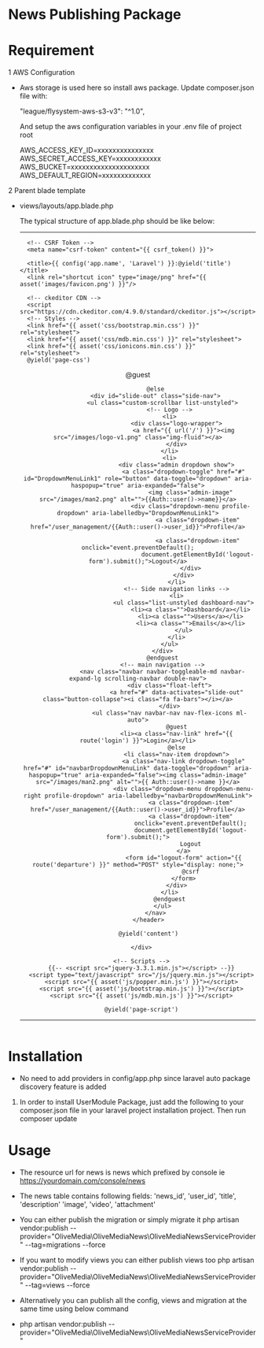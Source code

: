 # News Publishing Package

# Requirement 
1 AWS Configuration
* Aws storage is used here so install aws package. Update composer.json file with:
  
  "league/flysystem-aws-s3-v3": "^1.0",
  
  And setup the aws configuration variables in your .env file of project root
  
  AWS_ACCESS_KEY_ID=xxxxxxxxxxxxxxx
  AWS_SECRET_ACCESS_KEY=xxxxxxxxxxxx
  AWS_BUCKET=xxxxxxxxxxxxxxxxxxxxx
  AWS_DEFAULT_REGION=xxxxxxxxxxxxx
     
2 Parent blade template
* views/layouts/app.blade.php
    
    The typical structure of app.blade.php should be like below:
    
    ---------------------------------------------------
    <!DOCTYPE html>
    <html lang="{{ app()->getLocale() }}">
    <head>
        <meta charset="utf-8">
        <meta http-equiv="X-UA-Compatible" content="IE=edge">
        <meta name="viewport" content="width=device-width, initial-scale=1">
    
        <!-- CSRF Token -->
        <meta name="csrf-token" content="{{ csrf_token() }}">
    
        <title>{{ config('app.name', 'Laravel') }}:@yield('title')</title>
        <link rel="shortcut icon" type="image/png" href="{{ asset('images/favicon.png') }}"/>
    
        <!-- ckeditor CDN -->
        <script src="https://cdn.ckeditor.com/4.9.0/standard/ckeditor.js"></script>
        <!-- Styles -->
        <link href="{{ asset('css/bootstrap.min.css') }}" rel="stylesheet">
        <link href="{{ asset('css/mdb.min.css') }}" rel="stylesheet">
        <link href="{{ asset('css/ionicons.min.css') }}" rel="stylesheet">
        @yield('page-css')
    </head>
    <body>
        <div id="app">
            <header class="header">
                <!-- Sidebar navigation -->
                @guest
    
                @else
                <div id="slide-out" class="side-nav">
                    <ul class="custom-scrollbar list-unstyled">
                        <!-- Logo -->
                        <li>
                            <div class="logo-wrapper">
                                <a href="{{ url('/') }}"><img src="/images/logo-v1.png" class="img-fluid"></a>
                            </div>
                        </li>
                        <li>
                            <div class="admin dropdown show">
                                <a class="dropdown-toggle" href="#" id="DropdownMenuLink1" role="button" data-toggle="dropdown" aria-haspopup="true" aria-expanded="false">
                                    <img class="admin-image" src="/images/man2.png" alt="">{{Auth::user()->name}}</a>
                                    <div class="dropdown-menu profile-dropdown" aria-labelledby="DropdownMenuLink1">
                                        <a class="dropdown-item" href="/user_management/{{Auth::user()->user_id}}">Profile</a>
    
                                        <a class="dropdown-item" onclick="event.preventDefault();
                                        document.getElementById('logout-form').submit();">Logout</a>
                                    </div>
                                </div>
                            </li>
                            <!-- Side navigation links -->
                            <li>
                                <ul class="list-unstyled dashboard-nav">
                                    <li><a class="">Dashboard</a></li>
                                    <li><a class="">Users</a></li>
                                    <li><a class="">Emails</a></li>
                                </ul>
                            </li>
                        </ul>
                    </div>
                    @endguest
                    <!-- main navigation -->
                    <nav class="navbar navbar-toggleable-md navbar-expand-lg scrolling-navbar double-nav">
                        <div class="float-left">
                            <a href="#" data-activates="slide-out" class="button-collapse"><i class="fa fa-bars"></i></a>
                        </div>
                        <ul class="nav navbar-nav nav-flex-icons ml-auto">
                            @guest
                            <li><a class="nav-link" href="{{ route('login') }}">Login</a></li>
                            @else
                            <li class="nav-item dropdown">
                                <a class="nav-link dropdown-toggle" href="#" id="navbarDropdownMenuLink" data-toggle="dropdown" aria-haspopup="true" aria-expanded="false"><img class="admin-image" src="/images/man2.png" alt="">{{ Auth::user()->name }}</a>
                                <div class="dropdown-menu dropdown-menu-right profile-dropdown" aria-labelledby="navbarDropdownMenuLink">
                                    <a class="dropdown-item" href="/user_management/{{Auth::user()->user_id}}">Profile</a>
                                    <a class="dropdown-item"
                                    onclick="event.preventDefault();
                                    document.getElementById('logout-form').submit();">
                                    Logout
                                </a>
                                <form id="logout-form" action="{{ route('departure') }}" method="POST" style="display: none;">
                                    @csrf
                                </form>
                            </div>
                        </li>
                        @endguest
                    </ul>
                </nav>
            </header>
    
            @yield('content')
    
        </div>
    
        <!-- Scripts -->
        {{-- <script src="jquery-3.3.1.min.js"></script> --}}
        <script type="text/javascript" src="/js/jquery.min.js"></script>
        <script src="{{ asset('js/popper.min.js') }}"></script>
        <script src="{{ asset('js/bootstrap.min.js') }}"></script>
        <script src="{{ asset('js/mdb.min.js') }}"></script>
    
        @yield('page-script')
    </body>
    </html>

    ---------------------------------------------------
    
# Installation 
* No need to add providers in config/app.php since laravel auto package discovery feature is added
	
1. In order to install UserModule Package, just add the following to your composer.json  file in your laravel project              installation project. Then run  composer update

# Usage
* The resource url for news is news which prefixed by console
ie https://yourdomain.com/console/news

* The news table contains following fields:
'news_id',
'user_id',
'title',
'description'
'image',
'video',
'attachment'

* You can either publish the migration or simply migrate it
php artisan vendor:publish --provider="OliveMedia\OliveMediaNews\OliveMediaNewsServiceProvider" --tag=migrations --force
* If you want to modify views you can either publish views too
php artisan vendor:publish --provider="OliveMedia\OliveMediaNews\OliveMediaNewsServiceProvider" --tag=views --force

* Alternatively you can publish all the config, views and migration at the same time using below command
- php artisan vendor:publish --provider="OliveMedia\OliveMediaNews\OliveMediaNewsServiceProvider"